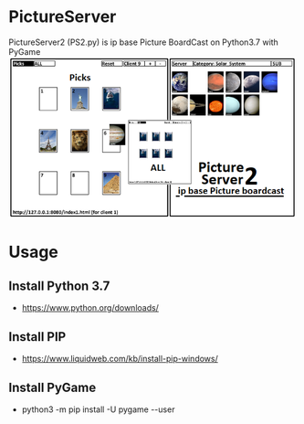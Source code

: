 # PictureServer
PictureServer2 (PS2.py) is ip base Picture BoardCast on Python3.7 with PyGame
![PS2](https://github.com/SmazControl/PictureServer/blob/master/PictureServer.png?raw=true)

# Usage
## Install Python 3.7
- https://www.python.org/downloads/
## Install PIP
- https://www.liquidweb.com/kb/install-pip-windows/
## Install PyGame
- python3 -m pip install -U pygame --user

